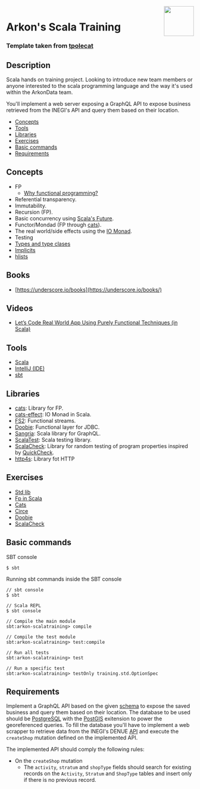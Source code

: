 <a href="https://www.arkondata.com/">
    <img src="./img/logo.jpg" align="right" height="80">
</a>

# Arkon's Scala Training

### Template taken from [tpolecat](https://github.com/tpolecat/doobie-http4s-sangria-graphql-example)

## Description
Scala hands on training project. Looking to introduce new team members or anyone interested to the scala 
programming language and the way it's used within the ArkonData team. 

You'll implement a web server exposing a GraphQL API to expose business retrieved from the INEGI's API and 
query them based on their location.

* [Concepts](https://github.com/Grupo-Abraxas/arkon-scalatraining#concepts)
* [Tools](https://github.com/Grupo-Abraxas/arkon-scalatraining#tools)
* [Libraries](https://github.com/Grupo-Abraxas/arkon-scalatraining#libraries)
* [Exercises](https://github.com/Grupo-Abraxas/arkon-scalatraining#exercises)
* [Basic commands](https://github.com/Grupo-Abraxas/arkon-scalatraining#basic-commands)
* [Requirements](https://github.com/Grupo-Abraxas/arkon-scalatraining#requirements)

## Concepts
- FP
    - [Why functional programming?](http://book.realworldhaskell.org/read/why-functional-programming-why-haskell.html)
- Referential transparency.
- Immutability.
- Recursion (FP).
- Basic concurrency using [Scala's Future](https://docs.scala-lang.org/overviews/core/futures.html). 
- Functor/Mondad (FP through [cats](https://typelevel.org/cats/)).
- The real world/side effects using the [IO Monad](http://book.realworldhaskell.org/read/io.html).
- Testing
- [Types and type clases](http://learnyouahaskell.com/types-and-typeclasses)
- [Implicits](https://docs.scala-lang.org/tour/implicit-parameters.html)
- [hlists](https://www.scala-exercises.org/shapeless/heterogenous_lists)

## Books
- [https://underscore.io/books](https://underscore.io/books/)

## Videos
- [Let’s Code Real World App Using Purely Functional Techniques (in Scala)](https://youtu.be/m40YOZr1nxQ)

## Tools
- [Scala](https://www.scala-lang.org/2020/06/29/one-click-install.html)
- [IntelliJ (IDE)](https://www.jetbrains.com/idea/download/)
- [sbt](https://www.scala-sbt.org/)

## Libraries
- [cats](https://typelevel.org/cats/): Library for FP.
- [cats-effect](https://typelevel.org/cats-effect/): IO Monad in Scala.
- [FS2](https://fs2.io/index.html): Functional streams.
- [Doobie](https://tpolecat.github.io/doobie/): Functional layer for JDBC.
- [Sangria](https://sangria-graphql.github.io/): Scala library for GraphQL.
- [ScalaTest](https://www.scalatest.org/): Scala testing library.
- [ScalaCheck](https://www.scalacheck.org/): Library for random testing of program properties inspired by [QuickCheck](https://hackage.haskell.org/package/QuickCheck).
- [http4s](https://http4s.org/): Library fot HTTP

## Exercises
- [Std lib](https://www.scala-exercises.org/std_lib/asserts)
- [Fp in Scala](https://www.scala-exercises.org/fp_in_scala/getting_started_with_functional_programming)
- [Cats](https://www.scala-exercises.org/cats/semigroup)
- [Circe](https://www.scala-exercises.org/circe/Json)
- [Doobie](https://www.scala-exercises.org/doobie/connecting_to_database)
- [ScalaCheck](https://www.scala-exercises.org/scalacheck/properties)

## Basic commands
SBT console
```
$ sbt
```

Running sbt commands inside the SBT console
```
// sbt console
$ sbt

// Scala REPL
$ sbt console

// Compile the main module
sbt:arkon-scalatraining> compile

// Compile the test module
sbt:arkon-scalatraining> test:compile

// Run all tests
sbt:arkon-scalatraining> test

// Run a specific test
sbt:arkon-scalatraining> testOnly training.std.OptionSpec
```

## Requirements 
Implement a GraphQL API based on the given [schema](./schema.graphql) to expose the saved business and 
query them based on their location. The database to be used should be [PostgreSQL](www.postgresql.org) with the 
[PostGIS](http://postgis.net/) exitension to power the georeferenced queries. To fill the database you'll have 
to implement a web scrapper to retrieve data from the INEGI's DENUE [API](https://www.inegi.org.mx/servicios/api_denue.html) 
and execute the `createShop` mutation defined on the implemented API.

The implemented API should comply the following rules: 
- On the `createShop` mutation 
    - The `activity`, `stratum` and `shopType` fields should search for existing records on the `Activity`, 
      `Stratum` and `ShopType` tables and insert only if there is no previous record.
